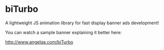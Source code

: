 # biTurbo
A lightweight JS animation library for fast display banner ads development!

You can watch a sample banner explaining it better here:

http://www.angelqa.com/biTurbo
